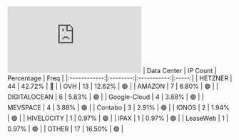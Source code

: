 ![Diagramm](https://github.com/obajay/StateSync-snapshots/blob/main/Projects/Dymension/1/README.md)
| Data Center | IP Count | Percentage | Freq |
|:------------:|:--------:|:-----------:|:-----:|
| HETZNER | 44 | 42.72% | 🔴 |
| OVH | 13 | 12.62% | 🟢 |
| AMAZON | 7 | 6.80% | 🟢 |
| DIGITALOCEAN | 6 | 5.83% | 🟢 |
| Google-Cloud | 4 | 3.88% | 🟢 |
| MEVSPACE | 4 | 3.88% | 🟢 |
| Contabo | 3 | 2.91% | 🟢 |
| IONOS | 2 | 1.94% | 🟢 |
| HIVELOCITY | 1 | 0.97% | 🟢 |
| IPAX | 1 | 0.97% | 🟢 |
| LeaseWeb | 1 | 0.97% | 🟢 |
| OTHER | 17 | 16.50% | 🟢 |
